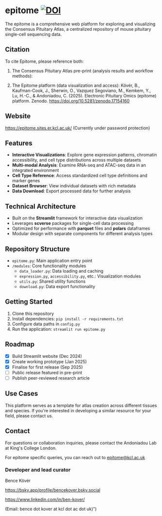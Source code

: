 # epitome [![DOI](https://zenodo.org/badge/930878390.svg)](https://doi.org/10.5281/zenodo.17154160)

The epitome is a comprehensive web platform for exploring and visualizing the Consensus Pituitary Atlas, a centralized repository of mouse pituitary single-cell sequencing data.


## Citation

To cite Epitome, please reference both:

1. The Consensus Pituitary Atlas pre-print (analysis results and workflow methods):
   
2. The Epitome platform (data visualization and access):
   Kövér, B., Kaufman-Cook, J., Sherwin, O., Vazquez Segoviano, M., Kemkem, Y., Lu, H.-C., & Andoniadou, C. (2025). Electronic Pituitary Omics (epitome) platform. Zenodo. https://doi.org/10.5281/zenodo.17154160

## Website
https://epitome.sites.er.kcl.ac.uk/ (Currently under password protection)
   
## Features

- **Interactive Visualizations**: Explore gene expression patterns, chromatin accessibility, and cell type distributions across multiple datasets
- **Multi-modal Analysis**: Examine RNA-seq and ATAC-seq data in an integrated environment
- **Cell Type Reference**: Access standardized cell type definitions and marker genes
- **Dataset Browser**: View individual datasets with rich metadata
- **Data Download**: Export processed data for further analysis

## Technical Architecture

- Built on the **Streamlit** framework for interactive data visualization
- Leverages **scverse** packages for single-cell data processing
- Optimized for performance with **parquet** files and **polars** dataframes
- Modular design with separate components for different analysis types

## Repository Structure

- `epitome.py`: Main application entry point
- `/modules`: Core functionality modules
  - `data_loader.py`: Data loading and caching
  - `expression.py`, `accessibility.py`, etc.: Visualization modules
  - `utils.py`: Shared utility functions
  - `download.py`: Data export functionality

## Getting Started

1. Clone this repository
2. Install dependencies: `pip install -r requirements.txt`
3. Configure data paths in `config.py`
4. Run the application: `streamlit run epitome.py`

## Roadmap

- [x] Build Streamlit website (Dec 2024)
- [x] Create working prototype (Jan 2025)
- [x] Finalise for first release (Sep 2025)
- [ ] Public release featured in pre-print
- [ ] Publish peer-reviewed research article
## Use Cases

This platform serves as a template for atlas creation across different tissues and species. If you're interested in developing a similar resource for your field, please contact us.

## Contact

For questions or collaboration inquiries, please contact the Andoniadou Lab at King's College London.

For epitome specific queries, you can reach out to epitome@kcl.ac.uk

### Developer and lead curator
Bence Kövér

https://bsky.app/profile/bencekover.bsky.social

https://www.linkedin.com/in/ben-kover/

(Email: bence dot kover at kcl dot ac dot uk)")
